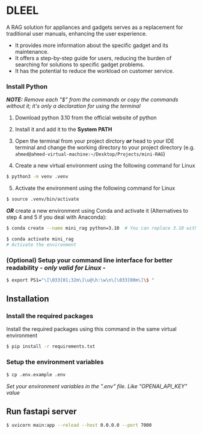 # DLEEL
A RAG solution for appliances and gadgets serves as a replacement for traditional user manuals, enhancing the user experience.

- It provides more information about the specific gadget and its maintenance.
- It offers a step-by-step guide for users, reducing the burden of searching for solutions to specific gadget problems.
- It has the potential to reduce the workload on customer service.


### **Install Python**
***NOTE:** Remove each "$" from the commands or copy the commands without it; it's only a declaration for using the terminal*
1) Download python 3.10 from the official website of python

2) Install it and add it to the **System PATH**

3) Open the terminal from your project dirctory ***or*** head to your IDE terminal and change the working directory to your project directory 
(e.g. ```ahmed@ahmed-virtual-machine:~/Desktop/Projects/mini-RAG```)

4) Create a new virtual environment using the following command for Linux 
```bash
$ python3 -m venv .venv
```

5) Activate the environment using the following command for Linux
```bash 
$ source .venv/bin/activate
```
***OR*** create a new environment using Conda and activate it (Alternatives to step 4 and 5 if you deal with Anaconda):
```bash
$ conda create --name mini_rag python=3.10  # You can replace 3.10 with your preferred version above 3.10
```

```bash
$ conda activate mini_rag
# Activate the environment
```

### (Optional) Setup your command line interface for better readability - *only valid for Linux* -
```bash
$ export PS1="\[\033[01;32m\]\u@\h:\w\n\[\033[00m\]\$ "
```

## Installation

### **Install the required packages** 
Install the required packages using this command in the same virtual environment 
```bash
$ pip install -r requirements.txt
```

### **Setup the environment variables**

```bash
$ cp .env.example .env
```
*Set your environment variables in the ".env" file. Like "OPENAI_API_KEY" value*

## Run fastapi server
```bash
$ uvicorn main:app --reload --host 0.0.0.0 --port 7000
```